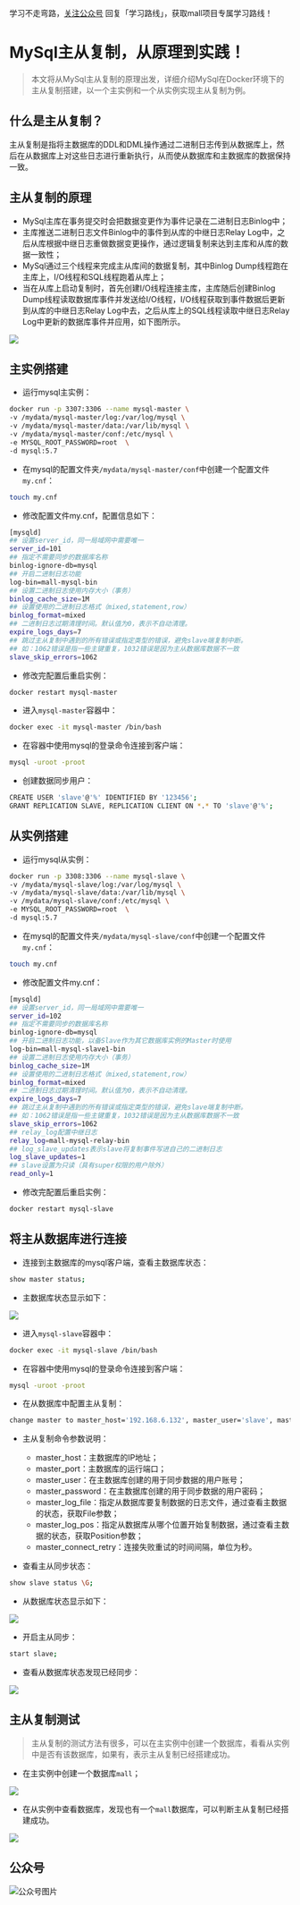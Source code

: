 学习不走弯路，[关注公众号](#公众号) 回复「学习路线」，获取mall项目专属学习路线！

# MySql主从复制，从原理到实践！

> 本文将从MySql主从复制的原理出发，详细介绍MySql在Docker环境下的主从复制搭建，以一个主实例和一个从实例实现主从复制为例。

## 什么是主从复制？

主从复制是指将主数据库的DDL和DML操作通过二进制日志传到从数据库上，然后在从数据库上对这些日志进行重新执行，从而使从数据库和主数据库的数据保持一致。

## 主从复制的原理

- MySql主库在事务提交时会把数据变更作为事件记录在二进制日志Binlog中；
- 主库推送二进制日志文件Binlog中的事件到从库的中继日志Relay Log中，之后从库根据中继日志重做数据变更操作，通过逻辑复制来达到主库和从库的数据一致性；
- MySql通过三个线程来完成主从库间的数据复制，其中Binlog Dump线程跑在主库上，I/O线程和SQL线程跑着从库上；
- 当在从库上启动复制时，首先创建I/O线程连接主库，主库随后创建Binlog Dump线程读取数据库事件并发送给I/O线程，I/O线程获取到事件数据后更新到从库的中继日志Relay Log中去，之后从库上的SQL线程读取中继日志Relay Log中更新的数据库事件并应用，如下图所示。

![](../images/mysql_master_slave_06.png)

## 主实例搭建

- 运行mysql主实例：

```bash
docker run -p 3307:3306 --name mysql-master \
-v /mydata/mysql-master/log:/var/log/mysql \
-v /mydata/mysql-master/data:/var/lib/mysql \
-v /mydata/mysql-master/conf:/etc/mysql \
-e MYSQL_ROOT_PASSWORD=root  \
-d mysql:5.7
```

- 在mysql的配置文件夹`/mydata/mysql-master/conf`中创建一个配置文件`my.cnf`：

```bash
touch my.cnf
```

- 修改配置文件my.cnf，配置信息如下：

```bash
[mysqld]
## 设置server_id，同一局域网中需要唯一
server_id=101 
## 指定不需要同步的数据库名称
binlog-ignore-db=mysql  
## 开启二进制日志功能
log-bin=mall-mysql-bin  
## 设置二进制日志使用内存大小（事务）
binlog_cache_size=1M  
## 设置使用的二进制日志格式（mixed,statement,row）
binlog_format=mixed  
## 二进制日志过期清理时间。默认值为0，表示不自动清理。
expire_logs_days=7  
## 跳过主从复制中遇到的所有错误或指定类型的错误，避免slave端复制中断。
## 如：1062错误是指一些主键重复，1032错误是因为主从数据库数据不一致
slave_skip_errors=1062  
```

- 修改完配置后重启实例：

```bash
docker restart mysql-master
```

- 进入`mysql-master`容器中：

```bash
docker exec -it mysql-master /bin/bash
```

- 在容器中使用mysql的登录命令连接到客户端：

```bash
mysql -uroot -proot
```

- 创建数据同步用户：

```bash
CREATE USER 'slave'@'%' IDENTIFIED BY '123456';
GRANT REPLICATION SLAVE, REPLICATION CLIENT ON *.* TO 'slave'@'%';
```

## 从实例搭建

- 运行mysql从实例：

```bash
docker run -p 3308:3306 --name mysql-slave \
-v /mydata/mysql-slave/log:/var/log/mysql \
-v /mydata/mysql-slave/data:/var/lib/mysql \
-v /mydata/mysql-slave/conf:/etc/mysql \
-e MYSQL_ROOT_PASSWORD=root  \
-d mysql:5.7
```

- 在mysql的配置文件夹`/mydata/mysql-slave/conf`中创建一个配置文件`my.cnf`：

```bash
touch my.cnf
```

- 修改配置文件my.cnf：

```bash
[mysqld]
## 设置server_id，同一局域网中需要唯一
server_id=102
## 指定不需要同步的数据库名称
binlog-ignore-db=mysql  
## 开启二进制日志功能，以备Slave作为其它数据库实例的Master时使用
log-bin=mall-mysql-slave1-bin  
## 设置二进制日志使用内存大小（事务）
binlog_cache_size=1M  
## 设置使用的二进制日志格式（mixed,statement,row）
binlog_format=mixed  
## 二进制日志过期清理时间。默认值为0，表示不自动清理。
expire_logs_days=7  
## 跳过主从复制中遇到的所有错误或指定类型的错误，避免slave端复制中断。
## 如：1062错误是指一些主键重复，1032错误是因为主从数据库数据不一致
slave_skip_errors=1062  
## relay_log配置中继日志
relay_log=mall-mysql-relay-bin  
## log_slave_updates表示slave将复制事件写进自己的二进制日志
log_slave_updates=1  
## slave设置为只读（具有super权限的用户除外）
read_only=1  
```

- 修改完配置后重启实例：

```bash
docker restart mysql-slave
```

## 将主从数据库进行连接

- 连接到主数据库的mysql客户端，查看主数据库状态：

```bash
show master status;
```

- 主数据库状态显示如下：

![](../images/mysql_master_slave_01.png)

- 进入`mysql-slave`容器中：

```bash
docker exec -it mysql-slave /bin/bash
```

- 在容器中使用mysql的登录命令连接到客户端：

```bash
mysql -uroot -proot
```

- 在从数据库中配置主从复制：

```bash
change master to master_host='192.168.6.132', master_user='slave', master_password='123456', master_port=3307, master_log_file='mall-mysql-bin.000001', master_log_pos=617, master_connect_retry=30;  
```

- 主从复制命令参数说明：
    - master_host：主数据库的IP地址；
    - master_port：主数据库的运行端口；
    - master_user：在主数据库创建的用于同步数据的用户账号；
    - master_password：在主数据库创建的用于同步数据的用户密码；
    - master_log_file：指定从数据库要复制数据的日志文件，通过查看主数据的状态，获取File参数；
    - master_log_pos：指定从数据库从哪个位置开始复制数据，通过查看主数据的状态，获取Position参数；
    - master_connect_retry：连接失败重试的时间间隔，单位为秒。

- 查看主从同步状态：

```bash
show slave status \G;
```

- 从数据库状态显示如下：

![](../images/mysql_master_slave_02.png)

- 开启主从同步：

```bash
start slave;
```

- 查看从数据库状态发现已经同步：

![](../images/mysql_master_slave_03.png)

## 主从复制测试

> 主从复制的测试方法有很多，可以在主实例中创建一个数据库，看看从实例中是否有该数据库，如果有，表示主从复制已经搭建成功。

- 在主实例中创建一个数据库`mall`；

![](../images/mysql_master_slave_04.png)

- 在从实例中查看数据库，发现也有一个`mall`数据库，可以判断主从复制已经搭建成功。

![](../images/mysql_master_slave_05.png)

## 公众号

![公众号图片](http://macro-oss.oss-cn-shenzhen.aliyuncs.com/mall/banner/qrcode_for_macrozheng_258.jpg)


